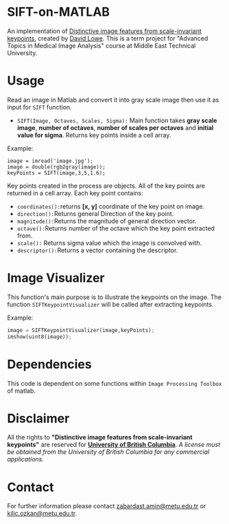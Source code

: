 # SIFT-on-MATLAB
An implementation of [Distinctive image features from scale-invariant keypoints](https://scholar.google.com/citations?view_op=view_citation&hl=en&user=8vs5HGYAAAAJ&citation_for_view=8vs5HGYAAAAJ:u_35RYKgDlwC), created by [David Lowe](https://scholar.google.com/citations?user=8vs5HGYAAAAJ). This is a term project for "Advanced Topics in Medical Image Analysis" course at Middle East Technical University.
# Usage
Read an image in Matlab and convert it into gray scale image then use it as input for `SIFT` function.
- `SIFT(Image, Octaves, Scales, Sigma):` Main function takes **gray scale image**, **number of octaves**, **number of scales per octaves** and **initial value for sigma**. Returns key points inside a cell array.

Example:
```
image = imread('image.jpg');
image = double(rgb2gray(image));
keyPoints = SIFT(image,3,5,1.6);
```
Key points created in the process are objects. All of the key points are returned in a cell array. Each key point contains:
- `coordinates():`returns **[x, y]** coordinate of the key point on image.
- `direction():`Returns general Direction of the key point.
- `magnitude():`Returns the magnitude of general direction vector.
- `octave():`Returns number of the octave which the key point extracted from.
- `scale():` Returns sigma value which the image is convolved with.
- `descriptor():`Returns a vector containing the descriptor.
# Image Visualizer
This function's main purpose is to illustrate the keypoints on the image. The function `SIFTKeypointVisualizer` will be called after extracting keypoints.

Example:
```python
image = SIFTKeypointVisualizer(image,keyPoints);
imshow(uint8(image));
```
# Dependencies
This code is dependent on some functions within `Image Processing Toolbox` of matlab.
# Disclaimer
All the rights to **"Distinctive image features from scale-invariant keypoints"** are reserved for **[University of British Columbia](http://www.cs.ubc.ca/~lowe/keypoints/)**. *A license must be obtained from the University of British Columbia for any commercial applications.*



# Contact
For further information please contact [zabardast.amin@metu.edu.tr](mailto:zabardast.amin@metu.edu.tr) or [kilic.ozkan@metu.edu.tr](mailto:kilic.ozkan@metu.edu.tr).